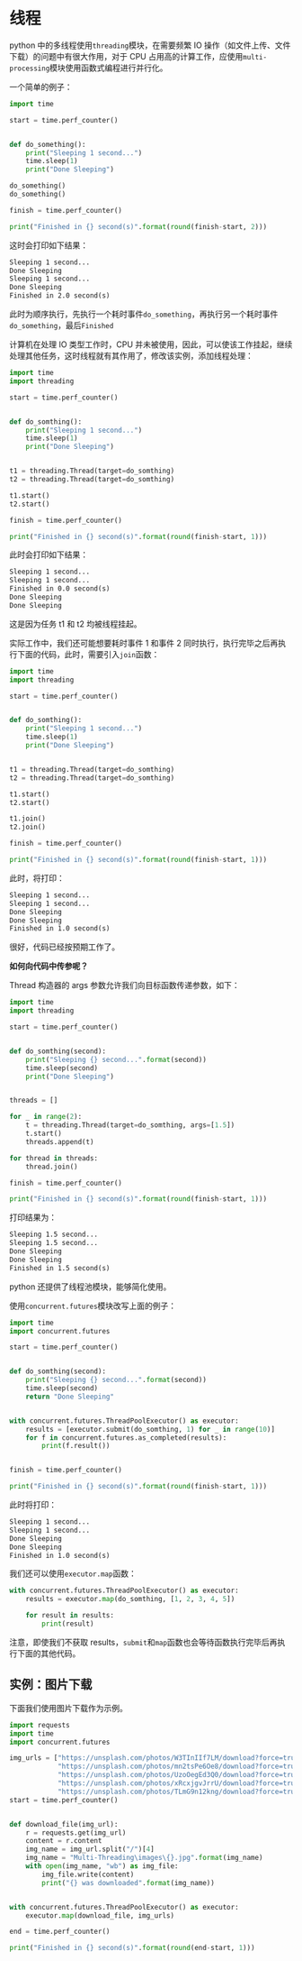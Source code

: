 # 线程

python 中的多线程使用`threading`模块，在需要频繁 IO 操作（如文件上传、文件下载）的问题中有很大作用，对于 CPU 占用高的计算工作，应使用`multi-processing`模块使用函数式编程进行并行化。

一个简单的例子：

```py
import time

start = time.perf_counter()


def do_something():
    print("Sleeping 1 second...")
    time.sleep(1)
    print("Done Sleeping")

do_something()
do_something()

finish = time.perf_counter()

print("Finished in {} second(s)".format(round(finish-start, 2)))

```

这时会打印如下结果：

```txt
Sleeping 1 second...
Done Sleeping
Sleeping 1 second...
Done Sleeping
Finished in 2.0 second(s)
```

此时为顺序执行，先执行一个耗时事件`do_something`，再执行另一个耗时事件`do_something`，最后`Finished`

计算机在处理 IO 类型工作时，CPU 并未被使用，因此，可以使该工作挂起，继续处理其他任务，这时线程就有其作用了，修改该实例，添加线程处理：

```py
import time
import threading

start = time.perf_counter()


def do_somthing():
    print("Sleeping 1 second...")
    time.sleep(1)
    print("Done Sleeping")


t1 = threading.Thread(target=do_somthing)
t2 = threading.Thread(target=do_somthing)

t1.start()
t2.start()

finish = time.perf_counter()

print("Finished in {} second(s)".format(round(finish-start, 1)))
```

此时会打印如下结果：

```txt
Sleeping 1 second...
Sleeping 1 second...
Finished in 0.0 second(s)
Done Sleeping
Done Sleeping
```

这是因为任务 t1 和 t2 均被线程挂起。

实际工作中，我们还可能想要耗时事件 1 和事件 2 同时执行，执行完毕之后再执行下面的代码，此时，需要引入`join`函数：

```py
import time
import threading

start = time.perf_counter()


def do_somthing():
    print("Sleeping 1 second...")
    time.sleep(1)
    print("Done Sleeping")


t1 = threading.Thread(target=do_somthing)
t2 = threading.Thread(target=do_somthing)

t1.start()
t2.start()

t1.join()
t2.join()

finish = time.perf_counter()

print("Finished in {} second(s)".format(round(finish-start, 1)))
```

此时，将打印：

```txt
Sleeping 1 second...
Sleeping 1 second...
Done Sleeping
Done Sleeping
Finished in 1.0 second(s)
```

很好，代码已经按预期工作了。

**如何向代码中传参呢？**

Thread 构造器的 args 参数允许我们向目标函数传递参数，如下：

```py
import time
import threading

start = time.perf_counter()


def do_somthing(second):
    print("Sleeping {} second...".format(second))
    time.sleep(second)
    print("Done Sleeping")


threads = []

for _ in range(2):
    t = threading.Thread(target=do_somthing, args=[1.5])
    t.start()
    threads.append(t)

for thread in threads:
    thread.join()

finish = time.perf_counter()

print("Finished in {} second(s)".format(round(finish-start, 1)))
```

打印结果为：

```txt
Sleeping 1.5 second...
Sleeping 1.5 second...
Done Sleeping
Done Sleeping
Finished in 1.5 second(s)
```

python 还提供了线程池模块，能够简化使用。

使用`concurrent.futures`模块改写上面的例子：

```py
import time
import concurrent.futures

start = time.perf_counter()


def do_somthing(second):
    print("Sleeping {} second...".format(second))
    time.sleep(second)
    return "Done Sleeping"


with concurrent.futures.ThreadPoolExecutor() as executor:
    results = [executor.submit(do_somthing, 1) for _ in range(10)]
    for f in concurrent.futures.as_completed(results):
        print(f.result())


finish = time.perf_counter()

print("Finished in {} second(s)".format(round(finish-start, 1)))

```

此时将打印：

```txt
Sleeping 1 second...
Sleeping 1 second...
Done Sleeping
Done Sleeping
Finished in 1.0 second(s)
```

我们还可以使用`executor.map`函数：

```py
with concurrent.futures.ThreadPoolExecutor() as executor:
    results = executor.map(do_somthing, [1, 2, 3, 4, 5])

    for result in results:
        print(result)
```

注意，即使我们不获取 results，`submit`和`map`函数也会等待函数执行完毕后再执行下面的其他代码。

## 实例：图片下载

下面我们使用图片下载作为示例。

```py
import requests
import time
import concurrent.futures

img_urls = ["https://unsplash.com/photos/W3TInIIf7LM/download?force=true",
            "https://unsplash.com/photos/mn2tsPe6Oe8/download?force=true",
            "https://unsplash.com/photos/UzoOegEd3Q0/download?force=true",
            "https://unsplash.com/photos/xRcxjgvJrrU/download?force=true",
            "https://unsplash.com/photos/TLmG9n12kng/download?force=true"]
start = time.perf_counter()


def download_file(img_url):
    r = requests.get(img_url)
    content = r.content
    img_name = img_url.split("/")[4]
    img_name = "Multi-Threading\images\{}.jpg".format(img_name)
    with open(img_name, "wb") as img_file:
        img_file.write(content)
        print("{} was downloaded".format(img_name))


with concurrent.futures.ThreadPoolExecutor() as executor:
    executor.map(download_file, img_urls)

end = time.perf_counter()

print("Finished in {} second(s)".format(round(end-start, 1)))
```
